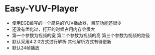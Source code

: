 # Easy-YUV-Player
- 使用EGE编写的一个简易的YUV播放器，目前功能还很少
- 还没有优化过，打开的时候占用内存会很大
- 第一个参数为视频的宽 第二个参数为视频的高 第三个参数为视频的路径
- 默认采用4:2:0方式进行解析 其他解析方式有待更新
- 默认24帧播放
